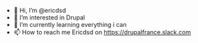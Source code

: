 - 👋 Hi, I’m @ericdsd
- 👀 I’m interested in Drupal
- 🌱 I’m currently learning everything i can
- 📫 How to reach me Ericdsd on https://drupalfrance.slack.com

<!---
ericdsd/ericdsd is a ✨ special ✨ repository because its `README.md` (this file) appears on your GitHub profile.
You can click the Preview link to take a look at your changes.
--->
